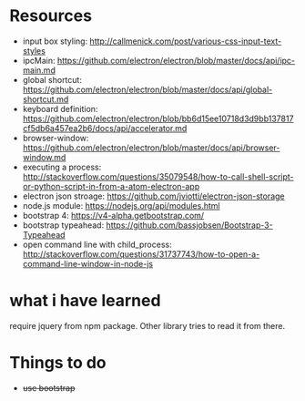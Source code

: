 # Resources

* input box styling: http://callmenick.com/post/various-css-input-text-styles
* ipcMain: https://github.com/electron/electron/blob/master/docs/api/ipc-main.md
* global shortcut: https://github.com/electron/electron/blob/master/docs/api/global-shortcut.md
* keyboard definition: https://github.com/electron/electron/blob/bb6d15ee10718d3d9bb137817cf5db6a457ea2b6/docs/api/accelerator.md
* browser-window: https://github.com/electron/electron/blob/master/docs/api/browser-window.md
* executing a process: http://stackoverflow.com/questions/35079548/how-to-call-shell-script-or-python-script-in-from-a-atom-electron-app
* electron json stroage: https://github.com/jviotti/electron-json-storage
* node.js module: https://nodejs.org/api/modules.html
* bootstrap 4: https://v4-alpha.getbootstrap.com/
* bootstrap typeahead: https://github.com/bassjobsen/Bootstrap-3-Typeahead
* open command line with child_process: http://stackoverflow.com/questions/31737743/how-to-open-a-command-line-window-in-node-js

# what i have learned

require jquery from npm package. Other library tries to read it from there.


# Things to do

* ~~use bootstrap~~
